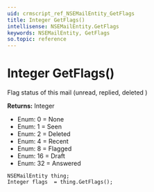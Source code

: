 ```yaml
---
uid: crmscript_ref_NSEMailEntity_GetFlags
title: Integer GetFlags()
intellisense: NSEMailEntity.GetFlags
keywords: NSEMailEntity, GetFlags
so.topic: reference
---
```


# Integer GetFlags()

Flag status of this mail (unread, replied, deleted )

**Returns:** Integer

* Enum: 0 = None
* Enum: 1 = Seen
* Enum: 2 = Deleted
* Enum: 4 = Recent
* Enum: 8 = Flagged
* Enum: 16 = Draft
* Enum: 32 = Answered

```crmscript
NSEMailEntity thing;
Integer flags  = thing.GetFlags();
```

